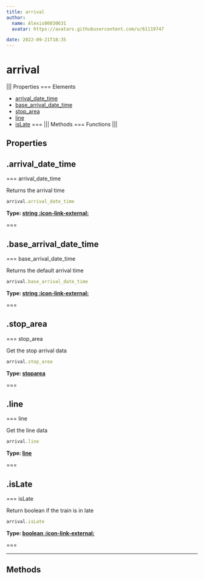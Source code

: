 ```yaml
---
title: arrival
author:
  name: Alexis06030631
  avatar: https://avatars.githubusercontent.com/u/61119747

date: 2022-09-21T18:35
---
```


# arrival

||| Properties
=== Elements
- [arrival_date_time](#arrival_date_time)
- [base_arrival_date_time](#base_arrival_date_time)
- [stop_area](#stop_area)
- [line](#line)
- [isLate](#isLate)
===
||| Methods
=== Functions
|||
## Properties
## .arrival_date_time

=== arrival_date_time

Returns the arrival time


```javascript
arrival.arrival_date_time
```
**Type: [string :icon-link-external:](https://developer.mozilla.org/en-US/docs/Web/JavaScript/Reference/Global_Objects/String)**

===

## .base_arrival_date_time

=== base_arrival_date_time

Returns the default arrival time


```javascript
arrival.base_arrival_date_time
```
**Type: [string :icon-link-external:](https://developer.mozilla.org/en-US/docs/Web/JavaScript/Reference/Global_Objects/String)**

===

## .stop_area

=== stop_area

Get the stop arrival data


```javascript
arrival.stop_area
```
**Type: [stoparea](../structures/stoparea)**

===

## .line

=== line

Get the line data


```javascript
arrival.line
```
**Type: [line](../structures/line)**

===

## .isLate

=== isLate

Return boolean if the train is in late


```javascript
arrival.isLate
```
**Type: [boolean :icon-link-external:](https://developer.mozilla.org/en-US/docs/Web/JavaScript/Reference/Global_Objects/Boolean)**

===

---
## Methods
